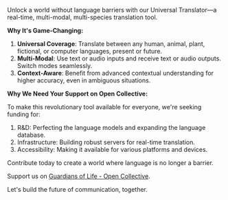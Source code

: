 Unlock a world without language barriers with our Universal Translator—a real-time, multi-modal, multi-species translation tool. 

**Why It's Game-Changing:**

1. **Universal Coverage**: Translate between any human, animal, plant, fictional, or computer languages, present or future.
2. **Multi-Modal**: Use text or audio inputs and receive text or audio outputs. Switch modes seamlessly.
3. **Context-Aware**: Benefit from advanced contextual understanding for higher accuracy, even in ambiguous situations.

**Why We Need Your Support on Open Collective:**

To make this revolutionary tool available for everyone, we're seeking funding for:
1. R&D: Perfecting the language models and expanding the language database.
2. Infrastructure: Building robust servers for real-time translation.
3. Accessibility: Making it available for various platforms and devices.

Contribute today to create a world where language is no longer a barrier.

Support us on [Guardians of Life - Open Collective](https://opencollective.com/guardians-of-life).

Let's build the future of communication, together.